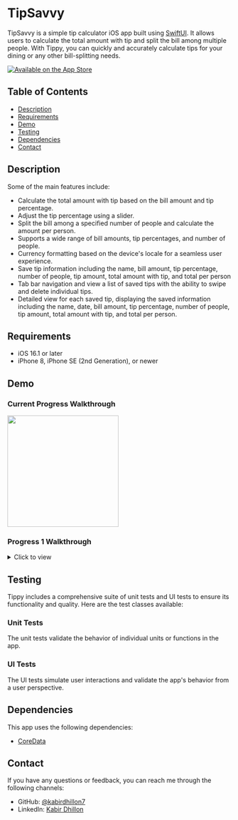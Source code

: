 # TipSavvy

TipSavvy is a simple tip calculator iOS app built using [SwiftUI](https://developer.apple.com/xcode/swiftui/). It allows users to calculate the total amount with tip and split the bill among multiple people. With Tippy, you can quickly and accurately calculate tips for your dining or any other bill-splitting needs.

[![Available on the App Store](http://cl.ly/WouG/Download_on_the_App_Store_Badge_US-UK_135x40.svg)](https://apps.apple.com/app/tipsavvy/id6449447909)

## Table of Contents

- [Description](#description)
- [Requirements](#requirements)
- [Demo](#demo)
- [Testing](#testing)
- [Dependencies](#dependencies)
- [Contact](#contact)

## Description

Some of the main features include:

- Calculate the total amount with tip based on the bill amount and tip percentage.
- Adjust the tip percentage using a slider.
- Split the bill among a specified number of people and calculate the amount per person.
- Supports a wide range of bill amounts, tip percentages, and number of people.
- Currency formatting based on the device's locale for a seamless user experience.
- Save tip information including the name, bill amount, tip percentage, number of people, tip amount, total amount with tip, and total per person
- Tab bar navigation and view a list of saved tips with the ability to swipe and delete individual tips.
- Detailed view for each saved tip, displaying the saved information including the name, date, bill amount, tip percentage, number of people, tip amount, total amount with tip, and total per person.

## Requirements

- iOS 16.1 or later
- iPhone 8, iPhone SE (2nd Generation), or newer

## Demo
### Current Progress Walkthrough

<img src="https://github.com/kabirdhillon7/TipSavvy/assets/74223402/b4061fa5-578b-496e-a7ca-b0d27fe0f4e3" width=250><br>

### Progress 1 Walkthrough
<details>
  <summary>Click to view</summary>
  
  <img src="https://github.com/kabirdhillon7/Tippy/assets/74223402/c2c7bcd2-3ff0-4309-a595-18089830e359" width=250><br>
</details>

## Testing

Tippy includes a comprehensive suite of unit tests and UI tests to ensure its functionality and quality. Here are the test classes available:

### Unit Tests

The unit tests validate the behavior of individual units or functions in the app.

### UI Tests
The UI tests simulate user interactions and validate the app's behavior from a user perspective.

## Dependencies
This app uses the following dependencies:

- [CoreData](https://developer.apple.com/documentation/coredata)

## Contact

If you have any questions or feedback, you can reach me through the following channels:

- GitHub: [@kabirdhillon7](https://github.com/kabirdhillon7)
- LinkedIn: [Kabir Dhillon](https://www.linkedin.com/in/kabirdhillon/)
